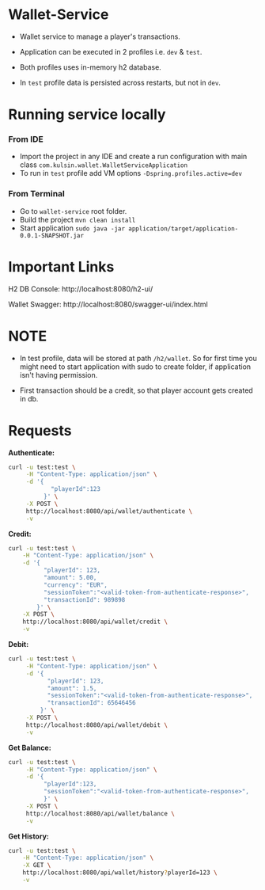 # Wallet-Service

- Wallet service to manage a player's transactions.

- Application can be executed in 2 profiles i.e. `dev` & `test`.
- Both profiles uses in-memory h2 database.
- In `test` profile data is persisted across restarts, but not in `dev`.

# Running service locally

### From IDE

- Import the project in any IDE and create a run configuration with main
  class `com.kulsin.wallet.WalletServiceApplication`
- To run in `test` profile add VM options `-Dspring.profiles.active=dev`

### From Terminal

- Go to `wallet-service` root folder.
- Build the project `mvn clean install`
- Start application `sudo java -jar application/target/application-0.0.1-SNAPSHOT.jar`

# Important Links

H2 DB Console: http://localhost:8080/h2-ui/

Wallet Swagger: http://localhost:8080/swagger-ui/index.html

# NOTE

- In test profile, data will be stored at path `/h2/wallet`. So for first time you might need to start application
  with sudo to create folder, if application isn't having permission.

- First transaction should be a credit, so that player account gets created in db.

# Requests

**Authenticate:**

```bash
curl -u test:test \
     -H "Content-Type: application/json" \
     -d '{
            "playerId":123
          }' \
     -X POST \
     http://localhost:8080/api/wallet/authenticate \
     -v
```

**Credit:**

```bash
curl -u test:test \
    -H "Content-Type: application/json" \
    -d '{
          "playerId": 123,
          "amount": 5.00,
          "currency": "EUR",
          "sessionToken":"<valid-token-from-authenticate-response>",
          "transactionId": 989898
        }' \
    -X POST \
    http://localhost:8080/api/wallet/credit \
    -v
```

**Debit:**

```bash
curl -u test:test \
     -H "Content-Type: application/json" \
     -d '{
           "playerId": 123,
           "amount": 1.5,
           "sessionToken":"<valid-token-from-authenticate-response>",
           "transactionId": 65646456
         }' \
     -X POST \
     http://localhost:8080/api/wallet/debit \
     -v
```

**Get Balance:**

```bash
curl -u test:test \
     -H "Content-Type: application/json" \
     -d '{
          "playerId":123,
          "sessionToken":"<valid-token-from-authenticate-response>",
          }' \
     -X POST \
     http://localhost:8080/api/wallet/balance \
     -v
```

**Get History:**

```bash
curl -u test:test \
    -H "Content-Type: application/json" \
    -X GET \
    http://localhost:8080/api/wallet/history?playerId=123 \
    -v
```
